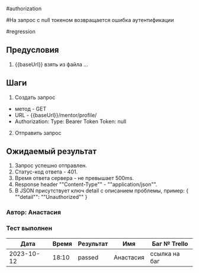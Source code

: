 #authorization

#На запрос c null токеном возвращается ошибка аутентификации

#regression

## Предусловия
1. {{baseUrl}} взять из файла ...

## Шаги
1. Создать запрос
- метод - GET
- URL - {{baseUrl}}/mentor/profile/
- Authorization:
Type: Bearer Token
Token: null

2. Отправить запрос

## Ожидаемый результат
1) Запрос успешно отправлен.
2) Статус-код ответа - 401.
3) Время ответа сервера - не превышает 500ms.
4) Response header ""Content-Type"" - ""application/json"".
5) В JSON присутствует ключ detail с описанием проблемы, пример:
{
    ""detail"": ""Unauthorized""
}

### Автор: Анастасия

### Тест выполнен
|     Дата    | Время | Результат   |   Имя  | Баг № Trello|
|     ---     |  ---  |    ---      |   ---  |      ---    |
|  2023-10-12 | 18:10 |passed| Анастасия    |ссылка на баг|